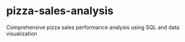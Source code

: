 # pizza-sales-analysis
Comprehensive pizza sales performance analysis using SQL and data visualization
